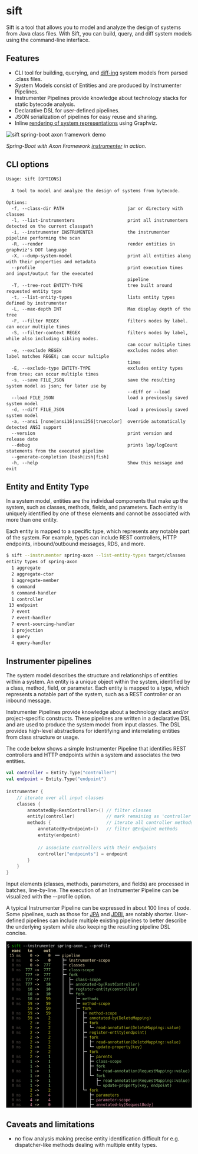 # sift

Sift is a tool that allows you to model and analyze the design of systems from Java class
files. With Sift, you can build, query, and diff system models using the command-line interface.

## Features
- CLI tool for building, querying, and [diff-ing][diff] system models from parsed .class files.
- System Models consist of Entities and are produced by Instrumenter Pipelines.
- Instrumenter Pipelines provide knowledge about technology stacks for static bytecode analysis.
- Declarative DSL for user-defined pipelines.
- JSON serialization of pipelines for easy reuse and sharing.
- Inline [rendering of system representations][graphviz] using Graphviz.

![sift spring-boot axon framework demo](docs/images/sift-spring-boot-axon.gif)

_Spring-Boot with Axon Framework [instrumenter][spring-axon] in action._ 

 [spring-axon]: instrumenters/spring-boot-axon-cqrs/src/main/kotlin/sift/instrumenter/sbacqrs/SpringBootAxonCqrsInstrumenter.kt#L150:L220
 [diff]: docs/images/sift-spring-axon-diff.png
 [graphviz]: docs/images/sift-spring-axon-render.png

## CLI options

```
Usage: sift [OPTIONS]

  A tool to model and analyze the design of systems from bytecode.

Options:
  -f, --class-dir PATH                        jar or directory with classes
  -l, --list-instrumenters                    print all instrumenters detected on the current classpath
  -i, --instrumenter INSTRUMENTER             the instrumenter pipeline performing the scan
  -R, --render                                render entities in graphviz's DOT language
  -X, --dump-system-model                     print all entities along with their properties and metadata
  --profile                                   print execution times and input/output for the executed
                                              pipeline
  -T, --tree-root ENTITY-TYPE                 tree built around requested entity type
  -t, --list-entity-types                     lists entity types defined by instrumenter
  -L, --max-depth INT                         Max display depth of the tree
  -F, --filter REGEX                          filters nodes by label. can occur multiple times
  -S, --filter-context REGEX                  filters nodes by label, while also including sibling nodes.
                                              can occur multiple times
  -e, --exclude REGEX                         excludes nodes when label matches REGEX; can occur multiple
                                              times
  -E, --exclude-type ENTITY-TYPE              excludes entity types from tree; can occur multiple times
  -s, --save FILE_JSON                        save the resulting system model as json; for later use by
                                              --diff or --load
  --load FILE_JSON                            load a previously saved system model
  -d, --diff FILE_JSON                        load a previously saved system model
  -a, --ansi [none|ansi16|ansi256|truecolor]  override automatically detected ANSI support
  --version                                   print version and release date
  --debug                                     prints log/logCount statements from the executed pipeline
  --generate-completion [bash|zsh|fish]
  -h, --help                                  Show this message and exit
```

## Entity and Entity Type

In a system model, entities are the individual components that make up the system, 
such as classes, methods, fields, and parameters. Each entity is uniquely identified
by one of these elements and cannot be associated with more than one entity.

Each entity is mapped to a specific type, which represents any notable part of the
system. For example, types can include REST controllers, HTTP endpoints, inbound/outbound
messages, RDS, and more.

```bash
$ sift --instrumenter spring-axon --list-entity-types target/classes
entity types of spring-axon
  1 aggregate
  2 aggregate-ctor
  1 aggregate-member
  6 command
  6 command-handler
  1 controller
 13 endpoint
  7 event
  7 event-handler
  7 event-sourcing-handler
  1 projection
  3 query
  4 query-handler
```
## Instrumenter pipelines

The system model describes the structure and relationships of entities within a system.
An entity is a unique object within the system, identified by a class, method, field, or
parameter. Each entity is mapped to a type, which represents a notable part of the system,
such as a REST controller or an inbound message.

Instrumenter Pipelines provide knowledge about a technology stack and/or project-specific
constructs. These pipelines are written in a declarative DSL and are used to produce the
system model from input classes. The DSL provides high-level abstractions for identifying
and interrelating entities from class structure or usage.

The code below shows a simple Instrumenter Pipeline that identifies REST controllers and
HTTP endpoints within a system and associates the two entities.

```kotlin
val controller = Entity.Type("controller")
val endpoint = Entity.Type("endpoint")

instrumenter {
    // iterate over all input classes
    classes {                                                      
        annotatedBy<RestController>() // filter classes 
        entity(controller)            // mark remaining as 'controller'  
        methods {                     // iterate all controller methods
            annotatedBy<Endpoint>()   // filter @Endpoint methods
            entity(endpoint)

            // associate controllers with their endpoints  
            controller["endpoints"] = endpoint
        }
    }
}
```
Input elements (classes, methods, parameters, and fields) are processed in batches, line-by-line.
The execution of an Instrumenter Pipeline can be visualized with the --profile option.

A typical Instrumenter Pipeline can be expressed in about 100 lines of code. Some pipelines,
such as those for [JPA][jpa] and [JDBI][jdbi], are notably shorter. User-defined pipelines
can include multiple existing pipelines to better describe the underlying system while also
keeping the resulting pipeline DSL concise.

 [jpa]: instrumenters/jpa/src/main/kotlin/sift/instrumenter/jpa/JpaInstrumenter.kt#L48:L73
 [jdbi]: instrumenters/jdbi/src/main/kotlin/sift/instrumenter/jdbi/Jdbi3Instrumenter.kt#L54:L67

![sift spring-boot axon framework demo](docs/images/sift-spring-axon-profile-pipeline.png)


## Caveats and limitations
- no flow analysis making precise entity identification difficult for e.g. dispatcher-like 
  methods dealing with multiple entity types.
